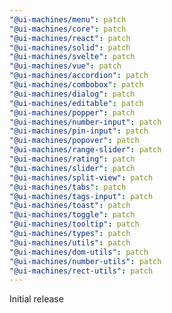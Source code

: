 ```yaml
---
"@ui-machines/menu": patch
"@ui-machines/core": patch
"@ui-machines/react": patch
"@ui-machines/solid": patch
"@ui-machines/svelte": patch
"@ui-machines/vue": patch
"@ui-machines/accordion": patch
"@ui-machines/combobox": patch
"@ui-machines/dialog": patch
"@ui-machines/editable": patch
"@ui-machines/popper": patch
"@ui-machines/number-input": patch
"@ui-machines/pin-input": patch
"@ui-machines/popover": patch
"@ui-machines/range-slider": patch
"@ui-machines/rating": patch
"@ui-machines/slider": patch
"@ui-machines/split-view": patch
"@ui-machines/tabs": patch
"@ui-machines/tags-input": patch
"@ui-machines/toast": patch
"@ui-machines/toggle": patch
"@ui-machines/tooltip": patch
"@ui-machines/types": patch
"@ui-machines/utils": patch
"@ui-machines/dom-utils": patch
"@ui-machines/number-utils": patch
"@ui-machines/rect-utils": patch
---
```


Initial release

